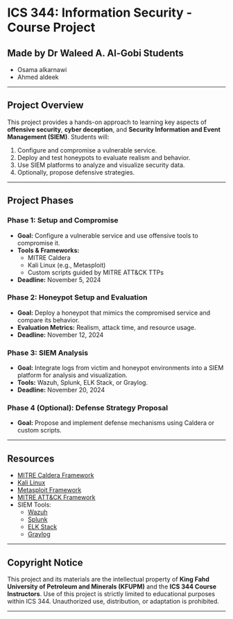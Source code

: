 # ICS 344: Information Security - Course Project

## Made by Dr Waleed A. Al-Gobi  Students
- Osama alkarnawi
- Ahmed aldeek
---

## Project Overview

This project provides a hands-on approach to learning key aspects of **offensive security**, **cyber deception**, and **Security Information and Event Management (SIEM)**. Students will:

1. Configure and compromise a vulnerable service.
2. Deploy and test honeypots to evaluate realism and behavior.
3. Use SIEM platforms to analyze and visualize security data.
4. Optionally, propose defensive strategies.

---
## Project Phases

### **Phase 1: Setup and Compromise**
- **Goal:** Configure a vulnerable service and use offensive tools to compromise it.
- **Tools & Frameworks:** 
  - MITRE Caldera
  - Kali Linux (e.g., Metasploit)
  - Custom scripts guided by MITRE ATT&CK TTPs
- **Deadline:** November 5, 2024

### **Phase 2: Honeypot Setup and Evaluation**
- **Goal:** Deploy a honeypot that mimics the compromised service and compare its behavior.
- **Evaluation Metrics:** Realism, attack time, and resource usage.
- **Deadline:** November 12, 2024

### **Phase 3: SIEM Analysis**
- **Goal:** Integrate logs from victim and honeypot environments into a SIEM platform for analysis and visualization.
- **Tools:** Wazuh, Splunk, ELK Stack, or Graylog.
- **Deadline:** November 20, 2024

### **Phase 4 (Optional): Defense Strategy Proposal**
- **Goal:** Propose and implement defense mechanisms using Caldera or custom scripts.
---
## Resources

- [MITRE Caldera Framework](https://caldera.mitre.org)  
- [Kali Linux](https://www.kali.org)  
- [Metasploit Framework](https://www.metasploit.com)  
- [MITRE ATT&CK Framework](https://attack.mitre.org)  
- SIEM Tools:  
  - [Wazuh](https://wazuh.com)  
  - [Splunk](https://www.splunk.com)  
  - [ELK Stack](https://www.elastic.co/elk-stack)  
  - [Graylog](https://www.graylog.org)  
---

## Copyright Notice

This project and its materials are the intellectual property of **King Fahd University of Petroleum and Minerals (KFUPM)** and the **ICS 344 Course Instructors**. Use of this project is strictly limited to educational purposes within ICS 344. Unauthorized use, distribution, or adaptation is prohibited.

---

